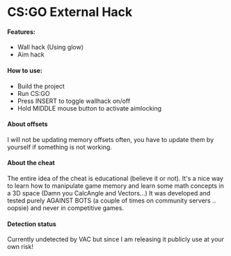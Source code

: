 # CS:GO External Hack
#### Features:
- Wall hack (Using glow)
- Aim hack

#### How to use:
- Build the project
- Run CS:GO
- Press INSERT to toggle wallhack on/off
- Hold MIDDLE mouse button to activate aimlocking

#### About offsets
I will not be updating memory offsets often, you have to update them by yourself if something is not working.

#### About the cheat
The entire idea of the cheat is educational (believe it or not).
It's a nice way to learn how to manipulate game memory and learn some math concepts in a 3D space (Damn you CalcAngle and Vectors...)
It was developed and tested purely AGAINST BOTS (a couple of times on community servers .. oopsie) and never in competitive games.

#### Detection status
Currently undetected by VAC but since I am releasing it publicly use at your own risk!
